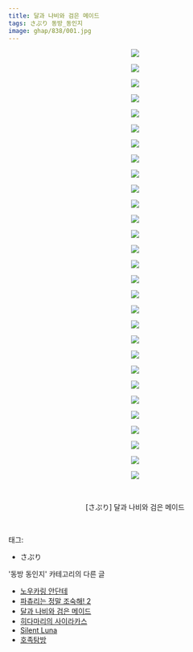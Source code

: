 ```yaml
---
title: 달과 나비와 검은 메이드
tags: さぷり 동방_동인지
image: ghap/838/001.jpg
---
```

<div class="article">
<p style="text-align: center; clear: none; float: none;"><img src="{{ site.nasurl }}/ghap/838/001.jpg"/></p>
<p style="text-align: center; clear: none; float: none;"><img src="{{ site.nasurl }}/ghap/838/002.jpg"/></p>
<p style="text-align: center; clear: none; float: none;"><img src="{{ site.nasurl }}/ghap/838/003.jpg"/></p>
<p style="text-align: center; clear: none; float: none;"><img src="{{ site.nasurl }}/ghap/838/004.jpg"/></p>
<p style="text-align: center; clear: none; float: none;"><img src="{{ site.nasurl }}/ghap/838/005.jpg"/></p>
<p style="text-align: center; clear: none; float: none;"><img src="{{ site.nasurl }}/ghap/838/006.jpg"/></p>
<p style="text-align: center; clear: none; float: none;"><img src="{{ site.nasurl }}/ghap/838/007.jpg"/></p>
<p style="text-align: center; clear: none; float: none;"><img src="{{ site.nasurl }}/ghap/838/008.jpg"/></p>
<p style="text-align: center; clear: none; float: none;"><img src="{{ site.nasurl }}/ghap/838/009.jpg"/></p>
<p style="text-align: center; clear: none; float: none;"><img src="{{ site.nasurl }}/ghap/838/010.jpg"/></p>
<p style="text-align: center; clear: none; float: none;"><img src="{{ site.nasurl }}/ghap/838/011.jpg"/></p>
<p style="text-align: center; clear: none; float: none;"><img src="{{ site.nasurl }}/ghap/838/012.jpg"/></p>
<p style="text-align: center; clear: none; float: none;"><img src="{{ site.nasurl }}/ghap/838/013.jpg"/></p>
<p style="text-align: center; clear: none; float: none;"><img src="{{ site.nasurl }}/ghap/838/014.jpg"/></p>
<p style="text-align: center; clear: none; float: none;"><img src="{{ site.nasurl }}/ghap/838/015.jpg"/></p>
<p style="text-align: center; clear: none; float: none;"><img src="{{ site.nasurl }}/ghap/838/016.jpg"/></p>
<p style="text-align: center; clear: none; float: none;"><img src="{{ site.nasurl }}/ghap/838/017.jpg"/></p>
<p style="text-align: center; clear: none; float: none;"><img src="{{ site.nasurl }}/ghap/838/018.jpg"/></p>
<p style="text-align: center; clear: none; float: none;"><img src="{{ site.nasurl }}/ghap/838/019.jpg"/></p>
<p style="text-align: center; clear: none; float: none;"><img src="{{ site.nasurl }}/ghap/838/020.jpg"/></p>
<p style="text-align: center; clear: none; float: none;"><img src="{{ site.nasurl }}/ghap/838/021.jpg"/></p>
<p style="text-align: center; clear: none; float: none;"><img src="{{ site.nasurl }}/ghap/838/022.jpg"/></p>
<p style="text-align: center; clear: none; float: none;"><img src="{{ site.nasurl }}/ghap/838/023.jpg"/></p>
<p style="text-align: center; clear: none; float: none;"><img src="{{ site.nasurl }}/ghap/838/024.jpg"/></p>
<p style="text-align: center; clear: none; float: none;"><img src="{{ site.nasurl }}/ghap/838/025.jpg"/></p>
<p style="text-align: center; clear: none; float: none;"><img src="{{ site.nasurl }}/ghap/838/026.jpg"/></p>
<p style="text-align: center; clear: none; float: none;"><img src="{{ site.nasurl }}/ghap/838/027.jpg"/></p>
<p style="text-align: center; clear: none; float: none;"><img src="{{ site.nasurl }}/ghap/838/028.jpg"/></p>
<p style="text-align: center; clear: none; float: none;"><img src="{{ site.nasurl }}/ghap/838/029.jpg"/></p>
<p style="text-align: center; clear: none; float: none;"><br/></p>
<p style="text-align: center; clear: none; float: none;">[さぷり] 달과 나비와 검은 메이드</p>
<p><br/></p>
</div><div class="tagTrail">
<p>태그: </p>
<ul>
<li>さぷり</li>
</ul>
</div><div class="another">
<p>'동방 동인지' 카테고리의 다른 글</p>
<ul>
<li><a href="/2016-07-14-ghap_840">노우카링 안단테</a></li>
<li><a href="/2016-07-13-ghap_839">파츄리는 정말 조숙해! 2</a></li>
<li><a href="/2016-07-13-ghap_838">달과 나비와 검은 메이드</a></li>
<li><a href="/2016-07-13-ghap_835">히다마리의 사이라카스</a></li>
<li><a href="/2016-07-13-ghap_834">Silent Luna</a></li>
<li><a href="/2016-07-13-ghap_833">호족탐방</a></li>
</ul>
</div><div class="cb_module cb_fluid">
<div class="cb_wrt cb_profile">
</div><!-- commentList close -->
</div>